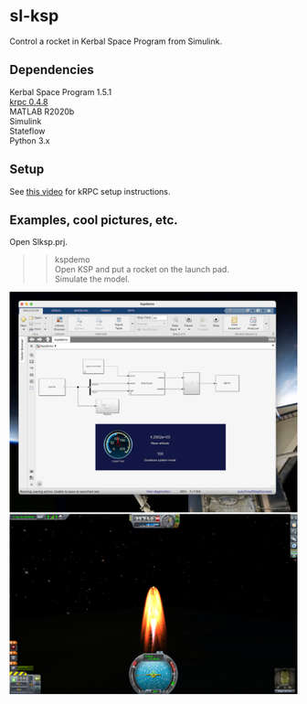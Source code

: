 # sl-ksp
Control a rocket in Kerbal Space Program from Simulink.

## Dependencies
Kerbal Space Program 1.5.1  
[krpc 0.4.8](https://krpc.github.io/krpc)  
MATLAB R2020b  
Simulink  
Stateflow  
Python 3.x


## Setup
See [this video](https://www.youtube.com/watch?v=RQzWri_K_UY) for kRPC setup instructions.

## Examples, cool pictures, etc.

Open Slksp.prj.  
>> kspdemo  
Open KSP and put a rocket on the launch pad.  
Simulate the model.  

<p float = "left">
    <img src="doc/images/sl_demo.png" width ="600" />
    <img src="doc/images/ksp_demo.png" width="600" />
</p>

